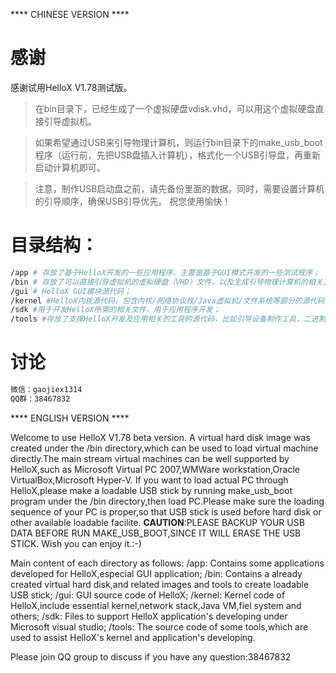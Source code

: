 **** CHINESE VERSION ****
# 感谢
感谢试用HelloX V1.78测试版。
> 在bin目录下，已经生成了一个虚拟硬盘vdisk.vhd，可以用这个虚拟硬盘直接引导虚拟机。

> 如果希望通过USB来引导物理计算机，则运行bin目录下的make_usb_boot程序（运行前，先把USB盘插入计算机），格式化一个USB引导盘，再重新启动计算机即可。

> 注意，制作USB启动盘之前，请先备份里面的数据。同时，需要设置计算机的引导顺序，确保USB引导优先。 祝您使用愉快！

# 目录结构：
```sh
/app # 存放了基于HelloX开发的一些应用程序，主要是基于GUI模式开发的一些测试程序；
/bin # 存放了可以直接引导虚拟机的虚拟硬盘（VHD）文件，以及生成引导物理计算机的相关工具和原始二进制文件；
/gui # HelloX GUI模块源代码；
/kernel #HelloX内核源代码，包含内核/网络协议栈/Java虚拟机/文件系统等部分的源代码；
/sdk #用于开发HelloX所需的相关文件，用于应用程序开发；
/tools #存放了支撑HelloX开发及应用相关的工具的源代码，比如引导设备制作工具，二进制处理工具，等等。
```

# 讨论
```sh
微信：gaojiex1314
QQ群：38467832
``` 

**** ENGLISH VERSION ****

Welcome to use HelloX V1.78 beta version.
A virtual hard disk image was created under the /bin directory,which can be used to load virtual machine directly.The main stream virtual machines can be well supported by HelloX,such as Microsoft Virtual PC 2007,WMWare workstation,Oracle VirtualBox,Microsoft Hyper-V.
If you want to load actual PC through HelloX,please make a loadable USB stick by running make_usb_boot program under the /bin directory,then load PC.Please make sure the loading sequence of your PC is proper,so that USB stick is used before hard disk or other available loadable facilite.
**CAUTION**:PLEASE BACKUP YOUR USB DATA BEFORE RUN MAKE_USB_BOOT,SINCE IT WILL ERASE THE USB STICK.
Wish you can enjoy it.:-)

Main content of each directory as follows:
/app: Contains some applications developed for HelloX,especial GUI application;
/bin: Contains a already created virtual hard disk,and related images and tools to create loadable USB stick;
/gui: GUI source code of HelloX;
/kernel: Kernel code of HelloX,include essential kernel,network stack,Java VM,fiel system and others;
/sdk: Files to support HelloX application's developing under Microsoft visual studio;
/tools: The source code of some tools,which are used to assist HelloX's kernel and application's developing.

Please join QQ group to discuss if you have any question:38467832
